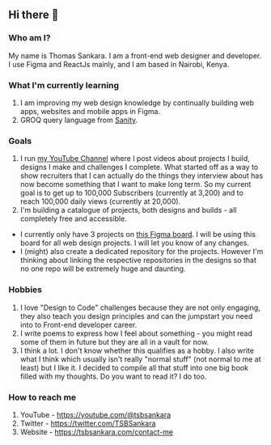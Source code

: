 ## Hi there 👋

### Who am I?

My name is Thomas Sankara. I am a front-end web designer and developer. I use Figma and ReactJs mainly, and I am based in Nairobi, Kenya.

### What I'm currently learning

1. I am improving my web design knowledge by continually building web apps, websites and mobile apps in Figma.
2. GROQ query language from [Sanity](https://sanity.io).

### Goals
1. I run [my YouTube Channel](https://youtube.com/@tsbsankara) where I post videos about projects I build, designs I make and challenges I complete. What started off as a way to show recruiters that I can actually do the things they interview about has now become something that I want to make long term. So my current goal is to get up to 100,000 Subscribers (currently at 3,200) and to reach 100,000 daily views (currently at 20,000).
2. I'm building a catalogue of projects, both designs and builds - all completely free and accessible. 
  - I currently only have 3 projects on [this Figma board](https://www.figma.com/file/NnQdyln5hME3qCY3OXxtby/Designs?node-id=0%3A1). I will be using this board for all web design projects. I will let you know of any changes.
  - I (might) also create a dedicated repository for the projects. However I'm thinking about linking the respective repositories in the designs so that no one repo will be extremely huge and daunting.

### Hobbies

1. I love "Design to Code" challenges because they are not only engaging, they also teach you design principles and can the jumpstart you need into to Front-end developer career.
2. I write poems to express how I feel about something - you might read some of them in future but they are all in a vault for now.
3. I think a lot. I don't know whether this qualifies as a hobby. I also write what I think which usually isn't really "normal stuff" (not normal to me at least) but I like it. I decided to compile all that stuff into one big book filled with my thoughts. Do you want to read it? I do too.

### How to reach me

1. YouTube - https://youtube.com/@tsbsankara
2. Twitter - https://twitter.com/TSBSankara
3. Website - https://tsbsankara.com/contact-me
